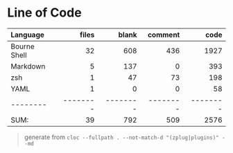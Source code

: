 # Line of Code

| Language     |    files |    blank |  comment |     code |
| :----------- | -------: | -------: | -------: | -------: |
| Bourne Shell |       32 |      608 |      436 |     1927 |
| Markdown     |        5 |      137 |        0 |      393 |
| zsh          |        1 |       47 |       73 |      198 |
| YAML         |        1 |        0 |        0 |       58 |
| --------     | -------- | -------- | -------- | -------- |
| SUM:         |       39 |      792 |      509 |     2576 |

> generate from `cloc --fullpath . --not-match-d "(zplug|plugins)" --md`
